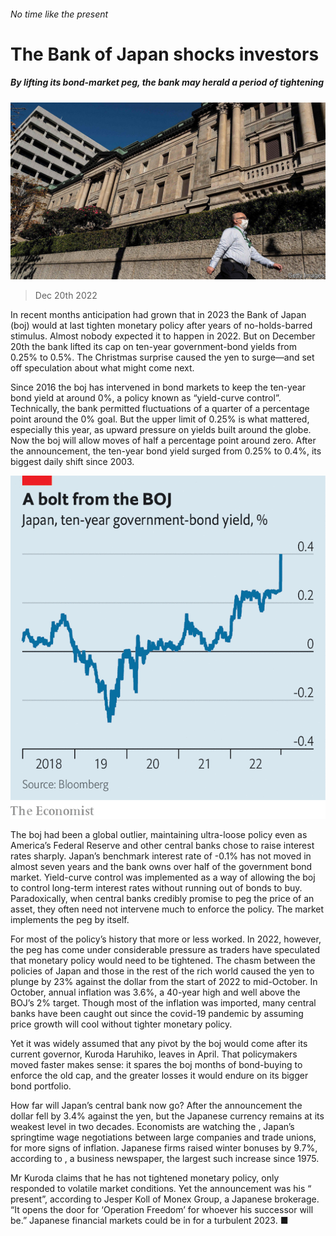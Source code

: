 ###### No time like the present

# The Bank of Japan shocks investors 

##### By lifting its bond-market peg, the bank may herald a period of tightening 

![image](images/20221224_FNP503.jpg) 

> Dec 20th 2022 

In recent months anticipation had grown that in 2023 the Bank of Japan (boj) would at last tighten monetary policy after years of no-holds-barred stimulus. Almost nobody expected it to happen in 2022. But on December 20th the bank lifted its cap on ten-year government-bond yields from 0.25% to 0.5%. The Christmas surprise caused the yen to surge—and set off speculation about what might come next.

Since 2016 the boj has intervened in bond markets to keep the ten-year bond yield at around 0%, a policy known as “yield-curve control”. Technically, the bank permitted fluctuations of a quarter of a percentage point around the 0% goal. But the upper limit of 0.25% is what mattered, especially this year, as upward pressure on yields built around the globe. Now the boj will allow moves of half a percentage point around zero. After the announcement, the ten-year bond yield surged from 0.25% to 0.4%, its biggest daily shift since 2003.

![image](images/20221224_FNC234.png) 


The boj had been a global outlier, maintaining ultra-loose policy even as America’s Federal Reserve and other central banks chose to raise interest rates sharply. Japan’s benchmark interest rate of -0.1% has not moved in almost seven years and the bank owns over half of the government bond market. Yield-curve control was implemented as a way of allowing the boj to control long-term interest rates without running out of bonds to buy. Paradoxically, when central banks credibly promise to peg the price of an asset, they often need not intervene much to enforce the policy. The market implements the peg by itself.

For most of the policy’s history that more or less worked. In 2022, however, the peg has come under considerable pressure as traders have speculated that monetary policy would need to be tightened. The chasm between the policies of Japan and those in the rest of the rich world caused the yen to plunge by 23% against the dollar from the start of 2022 to mid-October. In October, annual inflation was 3.6%, a 40-year high and well above the BOJ’s 2% target. Though most of the inflation was imported, many central banks have been caught out since the covid-19 pandemic by assuming price growth will cool without tighter monetary policy.

Yet it was widely assumed that any pivot by the boj would come after its current governor, Kuroda Haruhiko, leaves in April. That policymakers moved faster makes sense: it spares the boj months of bond-buying to enforce the old cap, and the greater losses it would endure on its bigger bond portfolio. 

How far will Japan’s central bank now go? After the announcement the dollar fell by 3.4% against the yen, but the Japanese currency remains at its weakest level in two decades. Economists are watching the , Japan’s springtime wage negotiations between large companies and trade unions, for more signs of inflation. Japanese firms raised winter bonuses by 9.7%, according to , a business newspaper, the largest such increase since 1975.

Mr Kuroda claims that he has not tightened monetary policy, only responded to volatile market conditions. Yet the announcement was his “ present”, according to Jesper Koll of Monex Group, a Japanese brokerage. “It opens the door for ‘Operation Freedom’ for whoever his successor will be.” Japanese financial markets could be in for a turbulent 2023. ■


